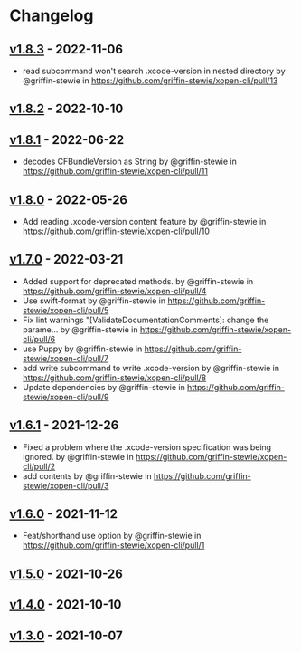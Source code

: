 # Changelog

## [v1.8.3](https://github.com/griffin-stewie/xopen-cli/compare/v1.8.2...v1.8.3) - 2022-11-06
- read subcommand won't search .xcode-version in nested directory by @griffin-stewie in https://github.com/griffin-stewie/xopen-cli/pull/13

## [v1.8.2](https://github.com/griffin-stewie/xopen-cli/compare/v1.8.1...v1.8.2) - 2022-10-10

## [v1.8.1](https://github.com/griffin-stewie/xopen-cli/compare/v1.8.0...v1.8.1) - 2022-06-22
- decodes CFBundleVersion as String by @griffin-stewie in https://github.com/griffin-stewie/xopen-cli/pull/11

## [v1.8.0](https://github.com/griffin-stewie/xopen-cli/compare/v1.7.0...v1.8.0) - 2022-05-26
- Add reading .xcode-version content feature by @griffin-stewie in https://github.com/griffin-stewie/xopen-cli/pull/10

## [v1.7.0](https://github.com/griffin-stewie/xopen-cli/compare/v1.6.1...v1.7.0) - 2022-03-21
- Added support for deprecated methods. by @griffin-stewie in https://github.com/griffin-stewie/xopen-cli/pull/4
- Use swift-format by @griffin-stewie in https://github.com/griffin-stewie/xopen-cli/pull/5
- Fix lint warnings "[ValidateDocumentationComments]: change the parame… by @griffin-stewie in https://github.com/griffin-stewie/xopen-cli/pull/6
- use Puppy by @griffin-stewie in https://github.com/griffin-stewie/xopen-cli/pull/7
- add write subcommand to write .xcode-version by @griffin-stewie in https://github.com/griffin-stewie/xopen-cli/pull/8
- Update dependencies by @griffin-stewie in https://github.com/griffin-stewie/xopen-cli/pull/9

## [v1.6.1](https://github.com/griffin-stewie/xopen-cli/compare/v1.6.0...v1.6.1) - 2021-12-26
- Fixed a problem where the .xcode-version specification was being ignored. by @griffin-stewie in https://github.com/griffin-stewie/xopen-cli/pull/2
- add contents by @griffin-stewie in https://github.com/griffin-stewie/xopen-cli/pull/3

## [v1.6.0](https://github.com/griffin-stewie/xopen-cli/compare/v1.5.0...v1.6.0) - 2021-11-12
- Feat/shorthand use option by @griffin-stewie in https://github.com/griffin-stewie/xopen-cli/pull/1

## [v1.5.0](https://github.com/griffin-stewie/xopen-cli/compare/v1.4.0...v1.5.0) - 2021-10-26

## [v1.4.0](https://github.com/griffin-stewie/xopen-cli/compare/v1.3.0...v1.4.0) - 2021-10-10

## [v1.3.0](https://github.com/griffin-stewie/xopen-cli/commits/v1.3.0) - 2021-10-07
